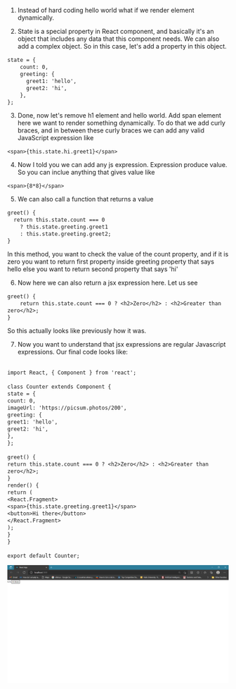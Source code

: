 1. Instead of hard coding hello world what if we render element dynamically.

2. State is a special property in React component, and basically it's an object that includes any data that this component needs. We can also add a complex object. So in this case, let's add a property in this object.

```
state = {
    count: 0,
    greeting: {
      greet1: 'hello',
      greet2: 'hi',
    },
};
```

3. Done, now let's remove h1 element and hello world. Add span element here we want to render something dynamically. To do that we add curly braces, and in between these curly braces we can add any valid JavaScript expression like

```
<span>{this.state.hi.greet1}</span>
```

4. Now I told you we can add any js expression. Expression produce value. So you can inclue anything that gives value like

```
<span>{8*8}</span>
```

5.  We can also call a function that returns a value

```
greet() {
  return this.state.count === 0
    ? this.state.greeting.greet1
    : this.state.greeting.greet2;
}

```

In this method, you want to check the value of the count property, and if it is zero you want to return first property inside greeting property that says hello else you want to return second property that says 'hi'

6. Now here we can also return a jsx expression here. Let us see

```
greet() {
    return this.state.count === 0 ? <h2>Zero</h2> : <h2>Greater than zero</h2>;
}
```

So this actually looks like previously how it was.

7. Now you want to understand that jsx expressions are regular Javascript expressions. Our final code looks like:

```

import React, { Component } from 'react';

class Counter extends Component {
state = {
count: 0,
imageUrl: 'https://picsum.photos/200',
greeting: {
greet1: 'hello',
greet2: 'hi',
},
};

greet() {
return this.state.count === 0 ? <h2>Zero</h2> : <h2>Greater than zero</h2>;
}
render() {
return (
<React.Fragment>
<span>{this.state.greeting.greet1}</span>
<button>Hi there</button>
</React.Fragment>
);
}
}

export default Counter;

```

![Image](pics/lesson4.png?raw=true 'Title')
